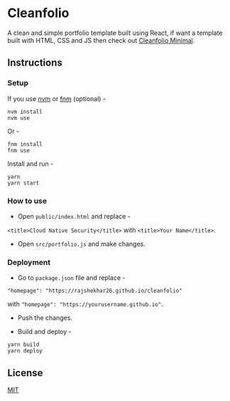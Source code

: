# Cleanfolio

A clean and simple portfolio template built using React, if want a template built with HTML, CSS and JS then check out [Cleanfolio Minimal](https://github.com/rajshekhar26/cleanfolio-minimal).

## Instructions

### Setup

If you use [nvm](https://github.com/nvm-sh/nvm) or [fnm](https://github.com/Schniz/fnm) (optional) -

```shell
nvm install
nvm use
```

Or -

```shell
fnm install
fnm use
```

Install and run -

```shell
yarn
yarn start
```

### How to use

- Open `public/index.html` and replace -

`<title>Cloud Native Security</title>` with `<title>Your Name</title>`.

- Open `src/portfolio.js` and make changes.

### Deployment

- Go to `package.json` file and replace -

`"homepage": "https://rajshekhar26.github.io/cleanfolio"`

with `"homepage": "https://yourusername.github.io"`.

- Push the changes.

- Build and deploy -

```shell
yarn build
yarn deploy
```

## License

[MIT](https://choosealicense.com/licenses/mit/)
